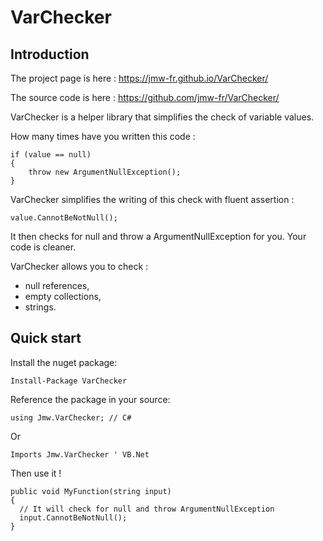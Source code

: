 # VarChecker

## Introduction

The project page is here : https://jmw-fr.github.io/VarChecker/

The source code is here : https://github.com/jmw-fr/VarChecker/


VarChecker is a helper library that simplifies the check of variable values.

How many times have you written this code :

```
if (value == null)
{
	throw new ArgumentNullException();
}
```

VarChecker simplifies the writing of this check with fluent assertion :

```
value.CannotBeNotNull();
```

It then checks for null and throw a ArgumentNullException for you. Your code is cleaner.

VarChecker allows you to check :
- null references,
- empty collections,
- strings.

## Quick start

Install the nuget package:
```
Install-Package VarChecker
```

Reference the package in your source:
```
using Jmw.VarChecker; // C#
```
Or
```
Imports Jmw.VarChecker ' VB.Net
```
Then use it !

```
public void MyFunction(string input)
{
  // It will check for null and throw ArgumentNullException
  input.CannotBeNotNull();
}
```